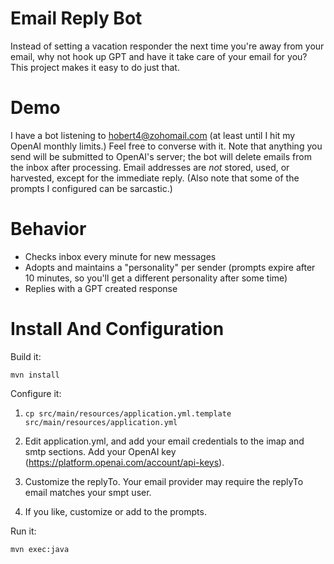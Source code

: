 # Email Reply Bot

Instead of setting a vacation responder the next time you're away from your email, why not hook up GPT and have it take care of your email for you? This project makes it easy to do just that.

# Demo

I have a bot listening to hobert4@zohomail.com (at least until I hit my OpenAI monthly limits.) Feel free to converse with it. Note that anything you send will be submitted to OpenAI's server; the bot will delete emails from the inbox after processing. Email addresses are _not_ stored, used, or harvested, except for the immediate reply. (Also note that some of the prompts I configured can be sarcastic.)

# Behavior
* Checks inbox every minute for new messages
* Adopts and maintains a "personality" per sender (prompts expire after 10 minutes, so you'll get a different personality after some time)
* Replies with a GPT created response

# Install And Configuration

Build it:

```
mvn install
```

Configure it:

1) `cp src/main/resources/application.yml.template src/main/resources/application.yml`

2) Edit application.yml, and add your email credentials to the imap and smtp sections. Add your OpenAI key (https://platform.openai.com/account/api-keys).

3) Customize the replyTo. Your email provider may require the replyTo email matches your smpt user.

4) If you like, customize or add to the prompts. 

Run it:

```
mvn exec:java
```
